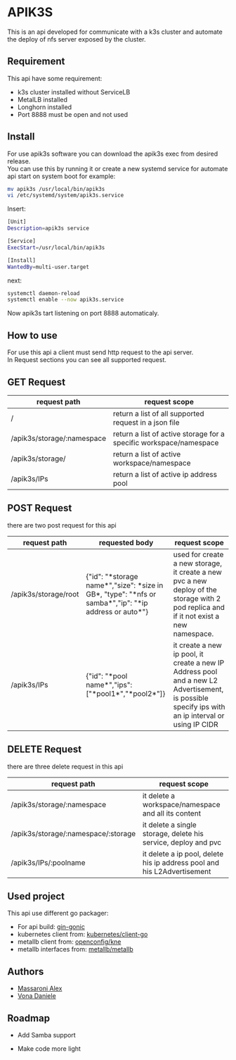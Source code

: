 
# APIK3S

This is an api developed for communicate with a k3s cluster and automate the deploy of nfs server exposed by the cluster.


## Requirement
This api have some requirement:

 - k3s cluster installed without ServiceLB
 - MetalLB installed
 - Longhorn installed 
 - Port 8888 must be open and not used


## Install

For use apik3s software you can download the apik3s exec from desired release. \
You can use this by running it or create a new systemd service for automate api start on system boot for example:

```bash
mv apik3s /usr/local/bin/apik3s
vi /etc/systemd/system/apik3s.service
```

Insert:
```bash
[Unit]
Description=apik3s service

[Service]
ExecStart=/usr/local/bin/apik3s

[Install]
WantedBy=multi-user.target
```
next:

```bash
systemctl daemon-reload
systemctl enable --now apik3s.service
```

Now apik3s tart listening on port 8888 automaticaly.
## How to use
For use this api a client must send http request to the api server. \
In Request sections you can see all supported request.

## GET Request

| request path | request scope |
| --- | --- |
| / | return a list of all supported request in a json file |
| /apik3s/storage/:namespace | return a list of active storage for a specific workspace/namespace |
| /apik3s/storage/ | return a list of active workspace/namespace |
| /apik3s/IPs | return a list of active ip address pool |


## POST Request

there are two post request for this api

| request path | requested body | request scope |
| --- | --- | --- |
| /apik3s/storage/root | {"id": "\*storage name\*","size": \*size in GB\*,  "type": "\*nfs or samba\*","ip": "\*ip address or auto\*"} | used for create a new storage, it create a new pvc a new deploy of the storage with 2 pod replica and if it not exist a new namespace. |
| /apik3s/IPs | {"id": "\*pool name\*","ips":\["\*pool1\*","\*pool2\*"\]} | it create a new ip pool, it create a new IP Address pool and a new L2 Advertisement, is possible specify ips with an ip interval or using IP CIDR |


## DELETE Request

there are three delete request in this api

| request path | request scope |
| --- | --- |
| /apik3s/storage/:namespace | it delete a workspace/namespace and all its content |
| /apik3s/storage/:namespace/:storage | it delete a single storage, delete his service, deploy and pvc |
| /apik3s/IPs/:poolname | it delete a ip pool, delete his ip address pool and his L2Advertisement |


## Used project

This api use different go packager:

- For api build: [gin-gonic](https://github.com/gin-gonic/gin)
- kubernetes client from: [kubernetes/client-go](https://github.com/kubernetes/client-go)
- metallb client from: [openconfig/kne](https://github.com/openconfig/kne/tree/main/api/metallb/clientset/v1beta1)
- metallb interfaces from: [metallb/metallb](https://github.com/metallb/metallb/tree/main/api/v1beta2)
## Authors

- [Massaroni Alex](https://www.github.com/rh363)
- [Vona Daniele]()

## Roadmap

- Add Samba support

- Make code more light

